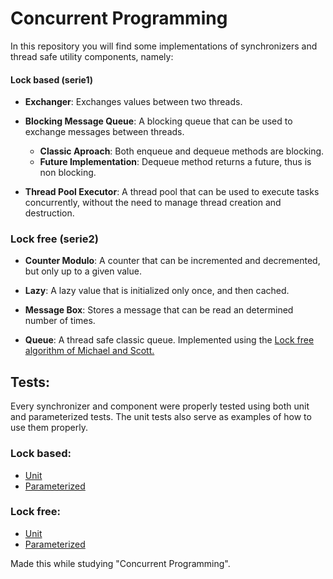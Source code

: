 # Concurrent Programming

In this repository you will find some implementations of synchronizers and thread safe utility components, namely:
  #### Lock based (serie1)
  - **Exchanger**: Exchanges values between two threads.

  - **Blocking Message Queue**: A blocking queue that can be used to exchange messages between threads.
    - **Classic Aproach**: Both enqueue and dequeue methods are blocking.
    - **Future Implementation**: Dequeue method returns a future, thus is non blocking.

  - **Thread Pool Executor**: A thread pool that can be used to execute tasks concurrently, without the need to manage thread creation and destruction.
    

### Lock free (serie2)
  - **Counter Modulo**: A counter that can be incremented and decremented, but only up to a given value.

  - **Lazy**: A lazy value that is initialized only once, and then cached.

  - **Message Box**: Stores a message that can be read an determined number of times.

  - **Queue**: A thread safe classic queue. Implemented using the [Lock free algorithm of Michael and Scott.](https://www.cs.rochester.edu/~scott/papers/1996_PODC_queues.pdf)


## Tests:
  Every synchronizer and component were properly tested using both unit and parameterized tests.
  The unit tests also serve as examples of how to use them properly.
### Lock based:
  - [Unit](https://github.com/isel-leic-pc/s2122-2-leic42d-problem-sets-student-franciscocostalap/tree/master/serie1/src/test/kotlin/pt/isel/pc/sync/unit)
  - [Parameterized](https://github.com/isel-leic-pc/s2122-2-leic42d-problem-sets-student-franciscocostalap/tree/master/serie1/src/test/kotlin/pt/isel/pc/sync/parameterized)


### Lock free:
  - [Unit](https://github.com/isel-leic-pc/s2122-2-leic42d-problem-sets-student-franciscocostalap/tree/master/serie2/src/test/kotlin/unit)
  - [Parameterized](https://github.com/isel-leic-pc/s2122-2-leic42d-problem-sets-student-franciscocostalap/tree/master/serie2/src/test/kotlin/parameterized)

  Made this while studying "Concurrent Programming".